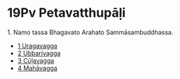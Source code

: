 

# 19Pv Petavatthupāḷi

1\. Namo tassa Bhagavato Arahato Sammāsambuddhassa.

* [1 Uragavagga](1.md)
* [2 Ubbarivagga](2.md)
* [3 Cūḷavagga](3.md)
* [4 Mahāvagga](4.md)




